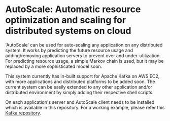 # AutoScale: Automatic resource optimization and scaling for distributed systems on cloud

'AutoScale' can be used for auto-scaling any application on any distributed system. It works by predicting the future resource usage and adding/removing application servers to prevent over and under-utilization.
For predicting resource usage, a simple Markov chain is used, but it may be replaced by a more sophisticated model soon.

This system currently has in-built support for Apache Kafka on AWS EC2, with more applications and distributed platforms to be added soon. The current system can be easily extended to any other application and/or distributed environment by simply adding their respective shell scripts.

On each application's server and AutoScale client needs to be installed which is available in this repository. For a working example, please refer this [Kafka repository](https://github.com/Parth27/kafka-package).
